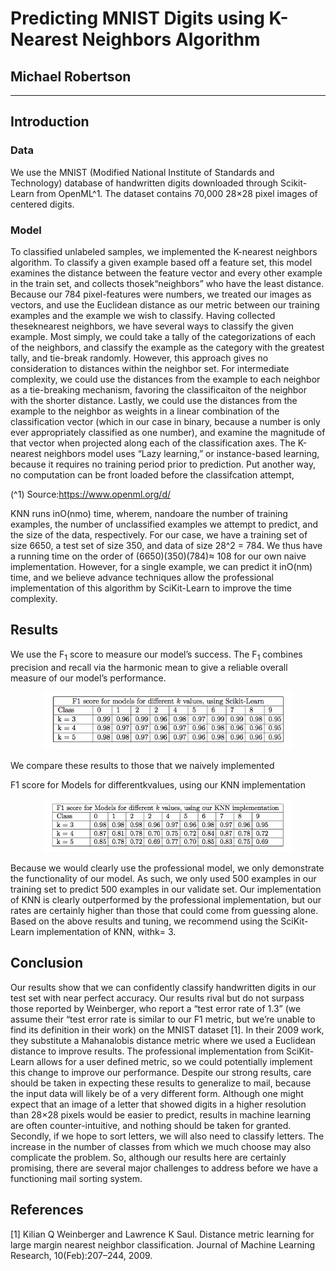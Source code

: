 # Predicting MNIST Digits using K-Nearest Neighbors Algorithm

## Michael Robertson

---



## Introduction

### Data

We use the MNIST (Modified National Institute of Standards and Technology) database of handwritten digits downloaded through Scikit-Learn from
OpenML^1. The dataset contains 70,000 28×28 pixel images of centered digits.

### Model

To classified unlabeled samples, we implemented the K-nearest neighbors algorithm. To classify a given example based off a feature set, this model examines
the distance between the feature vector and every other example in the train set,
and collects thosek“neighbors” who have the least distance. Because our 784
pixel-features were numbers, we treated our images as vectors, and use the Euclidean distance as our metric between our training examples and the example
we wish to classify. Having collected theseknearest neighbors, we have several
ways to classify the given example. Most simply, we could take a tally of the
categorizations of each of the neighbors, and classify the example as the category with the greatest tally, and tie-break randomly. However, this approach
gives no consideration to distances within the neighbor set. For intermediate
complexity, we could use the distances from the example to each neighbor as
a tie-breaking mechanism, favoring the classificaiton of the neighbor with the
shorter distance. Lastly, we could use the distances from the example to the
neighbor as weights in a linear combination of the classification vector (which
in our case in binary, because a number is only ever appropriately classified as
one number), and examine the magnitude of that vector when projected along
each of the classification axes.
The K-nearest neighbors model uses “Lazy learning,” or instance-based
learning, because it requires no training period prior to prediction. Put another way, no computation can be front loaded before the classifcation attempt,

(^1) Source:https://www.openml.org/d/


KNN runs inO(nmo) time, wherem, nandoare the number of training examples, the number of unclassified examples we attempt to predict, and the
size of the data, respectively. For our case, we have a training set of size 6650,
a test set of size 350, and data of size 28^2 = 784. We thus have a running
time on the order of (6650)(350)(784)≈ 108 for our own naive implementation.
However, for a single example, we can predict it inO(nm) time, and we believe
advance techniques allow the professional implementation of this algorithm by
SciKit-Learn to improve the time complexity.

## Results

We use the F<sub>1</sub> score to measure our model’s success. The F<sub>1</sub> combines precision
and recall via the harmonic mean to give a reliable overall measure of our model’s
performance.


<p align="center">
    
  <img src="https://raw.githubusercontent.com/robertson809/MNIST-KNN/main/fig/sklearn.png" alt="drawing" width="400"/>
</p>



We compare these results to those that we naively implemented

F1 score for Models for differentkvalues, using our KNN implementation


<p align="center">
    
  <img src="https://raw.githubusercontent.com/robertson809/MNIST-KNN/main/fig/KNN.png" alt="drawing" width="400"/>
</p>


Because we would clearly use the professional model, we only demonstrate the
functionality of our model. As such, we only used 500 examples in our training
set to predict 500 examples in our validate set. Our implementation of KNN
is clearly outperformed by the professional implementation, but our rates are
certainly higher than those that could come from guessing alone.
Based on the above results and tuning, we recommend using the SciKit-Learn implementation of KNN, withk= 3.

## Conclusion

Our results show that we can confidently classify handwritten digits in our
test set with near perfect accuracy. Our results rival but do not surpass those
reported by Weinberger, who report a “test error rate of 1.3” (we assume their
“test error rate is similar to our F1 metric, but we’re unable to find its definition in their work) on the MNIST dataset [1]. In their 2009 work, they substitute
a Mahanalobis distance metric where we used a Euclidean distance to improve
results. The professional implementation from SciKit-Learn allows for a user
defined metric, so we could potentially implement this change to improve our
performance.
Despite our strong results, care should be taken in expecting these results
to generalize to mail, because the input data will likely be of a very different
form. Although one might expect that an image of a letter that showed digits
in a higher resolution than 28×28 pixels would be easier to predict, results in
machine learning are often counter-intuitive, and nothing should be taken for
granted. Secondly, if we hope to sort letters, we will also need to classify letters.
The increase in the number of classes from which we much choose may also
complicate the problem. So, although our results here are certainly promising,
there are several major challenges to address before we have a functioning mail
sorting system.


## References

[1] Kilian Q Weinberger and Lawrence K Saul. Distance metric learning for
large margin nearest neighbor classification. Journal of Machine Learning
Research, 10(Feb):207–244, 2009.



